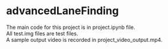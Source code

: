 # advancedLaneFinding
<p> The main code for this project is in project.ipynb file. <br> All test.img files are test files. <br> A sample output video is recorded in project_video_output.mp4. </p>
